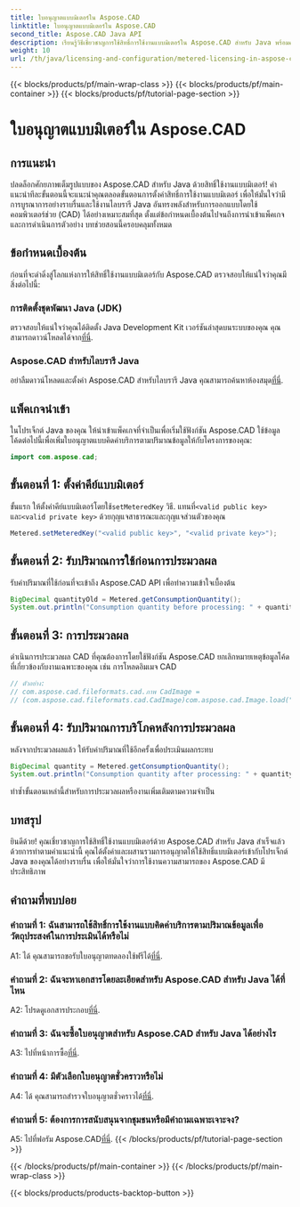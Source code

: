 ```yaml
---
title: ใบอนุญาตแบบมิเตอร์ใน Aspose.CAD
linktitle: ใบอนุญาตแบบมิเตอร์ใน Aspose.CAD
second_title: Aspose.CAD Java API
description: เรียนรู้วิธีเชี่ยวชาญการใช้สิทธิ์การใช้งานแบบมิเตอร์ใน Aspose.CAD สำหรับ Java พร้อมคำแนะนำที่ครอบคลุมนี้ เพิ่มประสิทธิภาพการประมวลผล CAD ของคุณให้มีประสิทธิภาพและคุ้มค่า
weight: 10
url: /th/java/licensing-and-configuration/metered-licensing-in-aspose-cad/
---
```


{{< blocks/products/pf/main-wrap-class >}}
{{< blocks/products/pf/main-container >}}
{{< blocks/products/pf/tutorial-page-section >}}

# ใบอนุญาตแบบมิเตอร์ใน Aspose.CAD

## การแนะนำ

ปลดล็อกศักยภาพเต็มรูปแบบของ Aspose.CAD สำหรับ Java ด้วยสิทธิ์ใช้งานแบบมิเตอร์! คำแนะนำทีละขั้นตอนนี้จะแนะนำคุณตลอดขั้นตอนการตั้งค่าสิทธิ์การใช้งานแบบมิเตอร์ เพื่อให้มั่นใจว่ามีการบูรณาการอย่างราบรื่นและใช้งานไลบรารี Java อันทรงพลังสำหรับการออกแบบโดยใช้คอมพิวเตอร์ช่วย (CAD) ได้อย่างเหมาะสมที่สุด ตั้งแต่ข้อกำหนดเบื้องต้นไปจนถึงการนำเข้าแพ็คเกจและการดำเนินการตัวอย่าง บทช่วยสอนนี้ครอบคลุมทั้งหมด

## ข้อกำหนดเบื้องต้น

ก่อนที่จะดำดิ่งสู่โลกแห่งการให้สิทธิ์ใช้งานแบบมิเตอร์กับ Aspose.CAD ตรวจสอบให้แน่ใจว่าคุณมีสิ่งต่อไปนี้:

### การติดตั้งชุดพัฒนา Java (JDK)

 ตรวจสอบให้แน่ใจว่าคุณได้ติดตั้ง Java Development Kit เวอร์ชันล่าสุดบนระบบของคุณ คุณสามารถดาวน์โหลดได้จาก[ที่นี่](https://www.oracle.com/java/technologies/javase-downloads.html).

### Aspose.CAD สำหรับไลบรารี Java

 อย่าลืมดาวน์โหลดและตั้งค่า Aspose.CAD สำหรับไลบรารี Java คุณสามารถค้นหาห้องสมุด[ที่นี่](https://releases.aspose.com/cad/java/).

## แพ็คเกจนำเข้า

ในโปรเจ็กต์ Java ของคุณ ให้นำเข้าแพ็คเกจที่จำเป็นเพื่อเริ่มใช้ฟังก์ชัน Aspose.CAD ใช้ข้อมูลโค้ดต่อไปนี้เพื่อเพิ่มใบอนุญาตแบบคิดค่าบริการตามปริมาณข้อมูลให้กับโครงการของคุณ:

```java
import com.aspose.cad;
```

## ขั้นตอนที่ 1: ตั้งค่าคีย์แบบมิเตอร์

 ขั้นแรก ให้ตั้งค่าคีย์แบบมิเตอร์โดยใช้`setMeteredKey` วิธี. แทนที่`<valid public key>` และ`<valid private key>` ด้วยกุญแจสาธารณะและกุญแจส่วนตัวของคุณ

```java
Metered.setMeteredKey("<valid public key>", "<valid private key>");
```

## ขั้นตอนที่ 2: รับปริมาณการใช้ก่อนการประมวลผล

รับค่าปริมาณที่ใช้ก่อนที่จะเข้าถึง Aspose.CAD API เพื่อทำความเข้าใจเบื้องต้น

```java
BigDecimal quantityOld = Metered.getConsumptionQuantity();
System.out.println("Consumption quantity before processing: " + quantityOld);
```

## ขั้นตอนที่ 3: การประมวลผล

ดำเนินการประมวลผล CAD ที่คุณต้องการโดยใช้ฟังก์ชัน Aspose.CAD ยกเลิกหมายเหตุข้อมูลโค้ดที่เกี่ยวข้องกับงานเฉพาะของคุณ เช่น การโหลดอิมเมจ CAD

```java
// ตัวอย่าง:
// com.aspose.cad.fileformats.cad.ภาพ CadImage =
// (com.aspose.cad.fileformats.cad.CadImage)com.aspose.cad.Image.load("BlockRefDgn.dwg");
```

## ขั้นตอนที่ 4: รับปริมาณการบริโภคหลังการประมวลผล

หลังจากประมวลผลแล้ว ให้รับค่าปริมาณที่ใช้อีกครั้งเพื่อประเมินผลกระทบ

```java
BigDecimal quantity = Metered.getConsumptionQuantity();
System.out.println("Consumption quantity after processing: " + quantity);
```

ทำซ้ำขั้นตอนเหล่านี้สำหรับการประมวลผลหรืองานเพิ่มเติมตามความจำเป็น

## บทสรุป

ยินดีด้วย! คุณเชี่ยวชาญการใช้สิทธิ์ใช้งานแบบมิเตอร์ด้วย Aspose.CAD สำหรับ Java สำเร็จแล้ว ด้วยการทำตามคำแนะนำนี้ คุณได้ตั้งค่าและผสานรวมการอนุญาตให้ใช้สิทธิ์แบบมิเตอร์เข้ากับโปรเจ็กต์ Java ของคุณได้อย่างราบรื่น เพื่อให้มั่นใจว่าการใช้งานความสามารถของ Aspose.CAD มีประสิทธิภาพ

## คำถามที่พบบ่อย

### คำถามที่ 1: ฉันสามารถใช้สิทธิ์การใช้งานแบบคิดค่าบริการตามปริมาณข้อมูลเพื่อวัตถุประสงค์ในการประเมินได้หรือไม่

 A1: ได้ คุณสามารถขอรับใบอนุญาตทดลองใช้ฟรีได้[ที่นี่](https://releases.aspose.com/).

### คำถามที่ 2: ฉันจะหาเอกสารโดยละเอียดสำหรับ Aspose.CAD สำหรับ Java ได้ที่ไหน

 A2: โปรดดูเอกสารประกอบ[ที่นี่](https://reference.aspose.com/cad/java/).

### คำถามที่ 3: ฉันจะซื้อใบอนุญาตสำหรับ Aspose.CAD สำหรับ Java ได้อย่างไร

 A3: ไปที่หน้าการซื้อ[ที่นี่](https://purchase.aspose.com/buy).

### คำถามที่ 4: มีตัวเลือกใบอนุญาตชั่วคราวหรือไม่

 A4: ได้ คุณสามารถสำรวจใบอนุญาตชั่วคราวได้[ที่นี่](https://purchase.aspose.com/temporary-license/).

### คำถามที่ 5: ต้องการการสนับสนุนจากชุมชนหรือมีคำถามเฉพาะเจาะจง?

 A5: ไปที่ฟอรัม Aspose.CAD[ที่นี่](https://forum.aspose.com/c/cad/19).
{{< /blocks/products/pf/tutorial-page-section >}}

{{< /blocks/products/pf/main-container >}}
{{< /blocks/products/pf/main-wrap-class >}}

{{< blocks/products/products-backtop-button >}}
